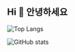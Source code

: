 ## Hi 👋 안녕하세요 

![Top Langs](https://github-readme-stats-omega-six-22.vercel.app/api/top-langs/?username=AlbertImKr&layout=compact)

![GitHub stats](https://github-readme-stats-omega-six-22.vercel.app/api?username=AlbertImKr&count_private=true&show_icons=true)
